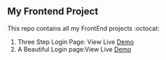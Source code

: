 ## My Frontend Project

This repo contains all my FrontEnd projects :octocat:

1. Three Step Login Page: View Live [Demo](https://codepen.io/nosratmonisha/full/oMoLVZ/)
2. A Beautiful Login page:View Live  [Demo](https://codepen.io/nosratmonisha/full/oMozNw/)
